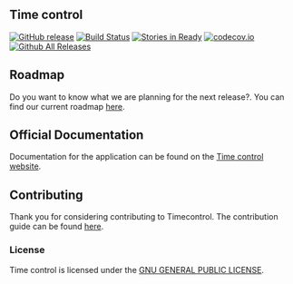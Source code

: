 ## Time control
[![GitHub release](https://img.shields.io/github/release/qubyte/rubidium.svg)](https://github.com/idevelopment/timecontrol/tree/development)
[![Build Status](https://travis-ci.org/idevelopment/timecontrol.svg?branch=master)](https://travis-ci.org/idevelopment/timecontrol)
[![Stories in Ready](https://badge.waffle.io/idevelopment/timecontrol.png?label=ready&title=Ready)](https://waffle.io/idevelopment/timecontrol)
[![codecov.io](https://codecov.io/github/ghermans/timecontrol/coverage.svg?branch=master)](https://codecov.io/github/ghermans/timecontrol?branch=master)
[![Github All Releases](https://img.shields.io/github/downloads/atom/atom/total.svg)](https://github.com/idevelopment/timecontrol)

## Roadmap 
Do you want to know what we are planning for the next release?.
You can find our current roadmap [here](https://github.com/idevelopment/timecontrol/blob/development/Roadmap.md).

## Official Documentation

Documentation for the application can be found on the [Time control website](http://timecontrol.be).

## Contributing

Thank you for considering contributing to Timecontrol.
The contribution guide can be found [here](https://github.com/idevelopment/timecontrol/blob/master/CONTRIBUTING.MD).


### License

Time control is licensed under the [GNU GENERAL PUBLIC LICENSE](http://opensource.org/licenses/GPL-2.0).
